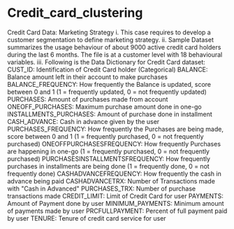 # Credit_card_clustering
Credit Card Data: Marketing Strategy
i. This case requires to develop a customer segmentation to define marketing strategy. 
ii. Sample Dataset summarizes the usage behaviour of about 9000 active credit card holders during the last 6 months. The file is at a customer level with 18 behavioural variables.
iii. Following is the Data Dictionary for Credit Card dataset:
CUST_ID: Identification of Credit Card holder (Categorical)
BALANCE: Balance amount left in their account to make purchases 
BALANCE_FREQUENCY: How frequently the Balance is updated, score between 0 and 1 
(1 = frequently updated, 0 = not frequently updated)
PURCHASES: Amount of purchases made from account
ONEOFF_PURCHASES: Maximum purchase amount done in one-go
INSTALLMENTS_PURCHASES: Amount of purchase done in installment
CASH_ADVANCE: Cash in advance given by the user
PURCHASES_FREQUENCY: How frequently the Purchases are being made, score 
between 0 and 1 (1 = frequently purchased, 0 = not frequently purchased)
ONEOFFPURCHASESFREQUENCY: How frequently Purchases are happening in one-go 
(1 = frequently purchased, 0 = not frequently purchased)
PURCHASESINSTALLMENTSFREQUENCY: How frequently purchases in installments 
are being done (1 = frequently done, 0 = not frequently done)
CASHADVANCEFREQUENCY: How frequently the cash in advance being paid
CASHADVANCETRX: Number of Transactions made with "Cash in Advanced"
PURCHASES_TRX: Number of purchase transactions made
CREDIT_LIMIT: Limit of Credit Card for user
PAYMENTS: Amount of Payment done by user
MINIMUM_PAYMENTS: Minimum amount of payments made by user
PRCFULLPAYMENT: Percent of full payment paid by user
TENURE: Tenure of credit card service for user
